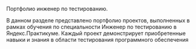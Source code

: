 Портфолио инженер по тестированию.

В данном разделе представлено портфолио проектов, выполненных в рамках обучения по специальности Инженер по тестированию в Яндекс.Практикуме. Каждый проект демонстрирует приобретенные навыки и знания в области тестирования программного обеспечения
